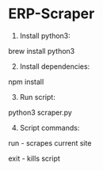 # ERP-Scraper

1. Install python3:

brew install python3

2. Install dependencies:

npm install

3. Run script:

python3 scraper.py

4. Script commands:

run - scrapes current site

exit - kills script
